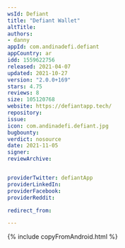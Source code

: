 ```yaml
---
wsId: Defiant
title: "Defiant Wallet"
altTitle:
authors:
- danny
appId: com.andinadefi.defiant
appCountry: ar
idd: 1559622756
released: 2021-04-07
updated: 2021-10-27
version: "2.0.0+169"
stars: 4.75
reviews: 8
size: 105120768
website: https://defiantapp.tech/
repository:
issue:
icon: com.andinadefi.defiant.jpg
bugbounty:
verdict: nosource
date: 2021-11-05
signer:
reviewArchive:


providerTwitter: defiantApp
providerLinkedIn:
providerFacebook:
providerReddit:

redirect_from:

---
```

{% include copyFromAndroid.html %}
